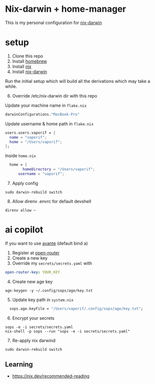 # Nix-darwin + home-manager
This is my personal configuration for [nix-darwin](https://github.com/nix-darwin/nix-darwin)

# setup

1. Clone this repo
2. Install [homebrew](https://brew.sh/)
4. Install [nix](https://determinate.systems/nix-installer/)
5. Install [nix-darwin](https://github.com/nix-darwin/nix-darwin)

Run the initial setup which will build all the derivations which may take a while.

6. Override /etc/nix-darwin dir with this repo

Update your machine name in `flake.nix`

```flake.nix
darwinConfigurations."MacBook-Pro"
```

Update username & home path in `flake.nix`
```flake.nix
users.users.vaporif = {
  name = "vaporif";
  home = "/Users/vaporif";
};
```

Inside `home.nix`
```home.nix
  home = {
        homeDirectory = "/Users/vaporif";
      username = "vaporif";

```
7. Apply config
```shell
sudo darwin-rebuild switch
```

8. Allow direnv .envrc for default devshell
```shell
direnv allow ~
```

# ai copilot
If you want to use [avante](https://github.com/yetone/avante.nvim) (default bind <space>a)
1. Register at [open-router](https://openrouter.ai/)
2. Create a new key
3. Override my `secrets/secrets.yaml` with
```secrets.yaml
open-router-key: YOUR_KEY
```
4. Create new age key
```shell
age-keygen -y ~/.config/sops/age/key.txt
```
5. Update key path in `system.nix`
```system.nix
  sops.age.keyFile = "/Users/vaporif/.config/sops/age/key.txt";
```
6. Encrypt your secrets
```shell
sops -e -i secrets/secrets.yaml
nix-shell -p sops --run "sops -e -i secrets/secrets.yaml"

```
7. Re-apply nix darwind
```shell
sudo darwin-rebuild switch
```

## Learning

- https://nix.dev/recommended-reading
